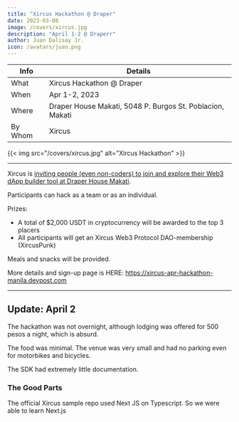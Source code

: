 ```yaml
---
title: "Xircus Hackathon @ Draper"
date: 2023-03-08
image: /covers/xircus.jpg
description: "April 1-2 @ Draperr"
author: Juan Dalisay Jr.
icon: /avatars/juan.png
---
```




Info | Details 
--- | ---
What | Xircus Hackathon @ Draper
When | Apr 1-2, 2023
Where | Draper House Makati, 5048 P. Burgos St. Poblacion, Makati
By Whom | Xircus

{{< img src="/covers/xircus.jpg" alt="Xircus Hackathon" >}}


---



<!-- Xircus Web3 Protocol team and Draper Startup House (DSH).  -->


Xircus is [inviting people (even non-coders) to join and explore their Web3 dApp builder tool at Draper House Makati](https://xircus-apr-hackathon-manila.devpost.com/). 


Participants can hack as a team or as an individual.


Prizes:
- A total of $2,000 USDT in cryptocurrency will be awarded to the top 3 placers
- All participants will get an Xircus Web3 Protocol DAO-membership (XircusPunk)



Meals and snacks will be provided.

More details and sign-up page is HERE: https://xircus-apr-hackathon-manila.devpost.com

---

## Update: April 2

The hackathon was not overnight, although lodging was offered for 500 pesos a night, which is absurd. 

The food was minimal. The venue was very small and had no parking even for motorbikes and bicycles. 

The SDK had extremely little documentation.


### The Good Parts

The official Xircus sample repo used Next JS on Typescript. So we were able to learn Next.js
  

<!-- Don’t be afraid if you aren’t much of a tech person and if you don’t know how to code - you are exactly the right participant for this! 

Our Xircus Web3 tool is built for that - to let the no-coders and low coders explore the exciting world and possibilities of Web3. Drag and drop and bring your long awaited idea to life - yes, it’s easy as that.

 

So, don’t think too much about it and hesitate - register today, and we see you on March 11th! -->

 


<!-- Alibabacloud, huawei cloud, azure, AWS, Google, Red Hat -->

